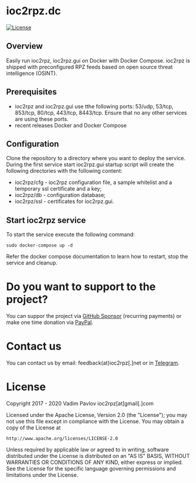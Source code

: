 # ioc2rpz.dc
[![License](https://img.shields.io/badge/License-Apache%202.0-blue.svg)](https://opensource.org/licenses/Apache-2.0)  

## Overview
Easily run ioc2rpz, ioc2rpz.gui on Docker with Docker Compose. ioc2rpz is shipped with preconfigured RPZ feeds based on open source threat intelligence (OSINT).

## Prerequisites
- ioc2rpz and ioc2rpz.gui use tthe following ports: 53/udp, 53/tcp, 853/tcp, 80/tcp, 443/tcp, 8443/tcp. Ensure that no any other services are using these ports.
- recent releases Docker and Docker Compose

## Configuration
Clone the repository to a directory where you want to deploy the service. During the first service start ioc2rpz.gui startup script will create the following directories with the following content:
- ioc2rpz/cfg - ioc2rpz configuration file, a sample whitelist and a temporary ssl certificate and a key;
- ioc2rpz/db - configuration database;
- ioc2rpz/ssl - certificates for ioc2rpz.gui.

## Start ioc2rpz service
To start the service execute the following command:
```
sudo docker-compose up -d
```

Refer the docker compose documentation to learn how to restart, stop the service and cleanup.

# Do you want to support to the project?
You can suppor the project via [GitHub Sponsor](https://github.com/sponsors/Homas) (recurring payments) or make one time donation via [PayPal](https://paypal.me/ioc2rpz).

# Contact us
You can contact us by email: feedback(at)ioc2rpz[.]net or in [Telegram](https://t.me/ioc2rpz).

# License
Copyright 2017 - 2020 Vadim Pavlov ioc2rpz[at]gmail[.]com

Licensed under the Apache License, Version 2.0 (the "License"); you may not use this file except in compliance with the License.
You may obtain a copy of the License at  
  
    http://www.apache.org/licenses/LICENSE-2.0  
  
Unless required by applicable law or agreed to in writing, software distributed under the License is distributed on an "AS IS" BASIS, WITHOUT WARRANTIES OR CONDITIONS OF ANY KIND, either express or implied. See the License for the specific language governing permissions and limitations under the License.
